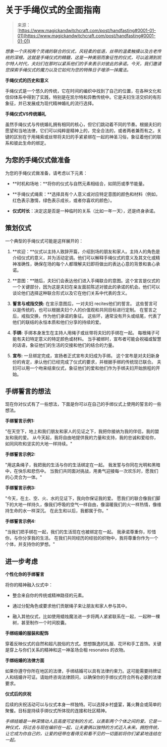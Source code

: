 <!--yml

类别：未分类

日期：2024年6月12日 18:32:13

-->

# 关于手绳仪式的全面指南

> 来源：[https://www.magickandwitchcraft.com/post/handfasting#0001-01-01](https://www.magickandwitchcraft.com/post/handfasting#0001-01-01)

*想象一个庆祝两个灵魂的联合的仪式，风轻柔的低语，丝带的温柔触摸以及古老传统的深根。这就是手绳仪式的精髓，这是一种美丽而象征性的仪式，可以追溯到凯尔特人时代，夫妇们在那时以紧系他们的手来表示对彼此的承诺。今天，我们邀请您探索手绳仪式的魔力以及它如何为您的特殊日子增添一抹魔法。*

**手绳仪式的历史和意义**

手绳仪式是一个悠久的传统，它在时间的编织中找到了自己的位置，在各种文化和信仰体系中得到了实践，特别是在凯尔特和异教传统中。它是夫妇生活交织的有形象征，并已发展成为现代精神婚礼的流行选择。

**手绳仪式VS传统婚礼**

虽然手绳仪式与传统婚礼拥有相同的核心，但它们跳动着不同的节奏。根据夫妇的愿望和当地法律，它们可以纯粹是精神上的，完全合法的，或者两者兼而有之。关键的区别在于用绳索或丝带将夫妇的手紧紧绑在一起的神圣习俗，象征着他们的联系和彼此生命的绑定。

## 为您的手绳仪式做准备

为您的手绳仪式做准备，请考虑以下元素：

+   **时机和场地：**将你的仪式与自然元素相结合，如阴历或季节能量。

+   **手绳仪式绳索：**选择具有个人意义或对应特定意图的颜色和材料（例如，红色表示激情，绿色表示成长，或者你喜欢的颜色）。

+   **仪式时长**：决定这是否是一种临时的关系（比如一年一天），还是终身承诺。

## 策划仪式

一个典型的手绳仪式可能是这样展开的：

1.  **欢迎：**仪式以主持人致辞开篇，介绍到场的朋友和家人。主持人的角色是介绍仪式的意义，并为活动定调。他们可以解释手绳仪式的意义及其文化或精神准确性，确保在场的每个人都理解夫妇即将做出的表达心意的背景和衷心承诺。

1.  **意图：**随后，夫妇们会表达他们进入手绳联合的意图。这个宣言是仪式的一个关键部分，因为这是夫妇在亲友面前陈述对彼此的承诺的机会。他们可以谈论他们选择这种联合形式以及它在他们关系中代表的含义。

1.  **誓言与戒指交换:** 在宣示意图后，一对夫妇 recites他们的誓言。 这些誓言可以是传统的，也可以根据夫妇个人的价值观和共同目标进行定制。 在誓言之后，戒指交换，作为他们承诺的象征。 这些环，通常没有开头或结尾，代表了他们的联结的永恒本质和他们分享的持续的爱。

1.  **手绑:** 手绑本身发生在主持人用绳子或丝带将夫妇的手绑在一起。 每根绳子可能有夫妇特定意义的特定颜色或材料。 当手被绑时，宣布者可能会祝福或智慧的话语，象征他们的生活的交接和他们的结合的力量。

1.  **宣布:** 一旦绑定完成，宣扬者正式宣布夫妇成为手绑。 这个宣布是对夫妇新身份的肯定，承认他们已经完成了仪式的要求，并根据手绑的传统现已联合。 夫妇可以用一个吻来结束仪式，象征他们的爱和他们作为手绑夫妇开始旅程的开始。

## 手绑誓言的想法

现在你对仪式有了一些想法，下面是你可以在自己的手绑仪式上使用的誓言的一些想法。

**手绑誓言示例1:**

"在天空下，地上和我们朋友和家人的见证之下，我把你接纳为我的伴侣，我的盟友和我的爱。 从今天起，我将自由地提供我的力量和支持，我的忠诚和爱给你，如同风吹和坚实的大地一样持续。"

**手绑誓言示例2:**

"用这条绳子，我把我的生活与你的生活绑定在一起。 我发誓与你同在光明和黑暗中，在快乐和悲伤中。 当我们共同面对挑战，用勇气迎接每一次欢乐时，愿我们的心灵合为一体。"

**手绑誓言示例3:**

"今天，在土、空、火、水的见证下，我向你保证我的爱。 愿我们的联合像我们脚下的大地一样持久，像我们呼吸的空气一样自由，像温暖我们的火一样热情，像维持生命的水一样深沉。 在此生和以后，我都属于你。"

**手绑誓言示例4:**

"当我们把手绑在一起，我们的生活现在也被绑定在一起。 我承诺尊重你，珍惜你，与你分享我的生活。 在我们共同经历的经验的织物中，我将尊重你作为一个个体，并支持你的梦想。"

## 进一步考虑

**个性化你的手绑誓言**

将你的精神融入仪式中：

+   整合来自你的传统或精神路径的元素。

+   通过分配角色或要求他们贡献绳子来让朋友和家人参与其中。

+   融入其他仪式，比如使用蜡烛魔法进一步将两人紧紧联系在一起，一起种一棵树，甚至制作一个时间胶囊。

**手绑结婚的服装和配饰**

穿着反映仪式的自然和超凡脱俗的方式。想想飘逸的礼服、花环和手工首饰。关键是穿上与你们关系的精神和这一神圣场合相 resonates 的衣物。

**手绑结婚的法律方面**

如果你遵守你所在地区的法律，手绑结婚可以具有法律约束力。这可能需要持牌证人和结婚许可证。请始终咨询法律顾问，以确保你的手绑仪式符合所有必要的法律要求。

**仪式后的庆祝**

后续的庆祝活动可以与仪式本身一样独特。可以选择乡村盛宴，篝火舞会或简单的聚餐。目标是持续手绑仪式所体现的连接和社区精神。

*手绑结婚是一种深情动人且高度可定制的方式，以表彰两个个体之间的爱。它是一种仪式，将过去与现在编织在一起，让夫妻俩以独特的方式迈入未来。拥抱传统，让它成为你自己的，让爱的纽带在看得见和看不见的一切面前将你们紧紧地连结在一起。*

